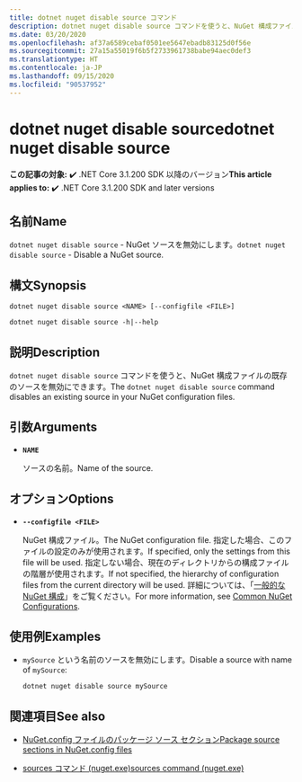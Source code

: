 ```yaml
---
title: dotnet nuget disable source コマンド
description: dotnet nuget disable source コマンドを使うと、NuGet 構成ファイルの既存のソースを無効にできます。
ms.date: 03/20/2020
ms.openlocfilehash: af37a6589cebaf0501ee5647ebadb83125d0f56e
ms.sourcegitcommit: 27a15a55019f6b5f2733961738babe94aec0def3
ms.translationtype: HT
ms.contentlocale: ja-JP
ms.lasthandoff: 09/15/2020
ms.locfileid: "90537952"
---
```

# <a name="dotnet-nuget-disable-source"></a><span data-ttu-id="0dffe-103">dotnet nuget disable source</span><span class="sxs-lookup"><span data-stu-id="0dffe-103">dotnet nuget disable source</span></span>

<span data-ttu-id="0dffe-104">**この記事の対象:** ✔️ .NET Core 3.1.200 SDK 以降のバージョン</span><span class="sxs-lookup"><span data-stu-id="0dffe-104">**This article applies to:** ✔️ .NET Core 3.1.200 SDK and later versions</span></span>

## <a name="name"></a><span data-ttu-id="0dffe-105">名前</span><span class="sxs-lookup"><span data-stu-id="0dffe-105">Name</span></span>

<span data-ttu-id="0dffe-106">`dotnet nuget disable source` - NuGet ソースを無効にします。</span><span class="sxs-lookup"><span data-stu-id="0dffe-106">`dotnet nuget disable source` - Disable a NuGet source.</span></span>

## <a name="synopsis"></a><span data-ttu-id="0dffe-107">構文</span><span class="sxs-lookup"><span data-stu-id="0dffe-107">Synopsis</span></span>

```dotnetcli
dotnet nuget disable source <NAME> [--configfile <FILE>]

dotnet nuget disable source -h|--help
```

## <a name="description"></a><span data-ttu-id="0dffe-108">説明</span><span class="sxs-lookup"><span data-stu-id="0dffe-108">Description</span></span>

<span data-ttu-id="0dffe-109">`dotnet nuget disable source` コマンドを使うと、NuGet 構成ファイルの既存のソースを無効にできます。</span><span class="sxs-lookup"><span data-stu-id="0dffe-109">The `dotnet nuget disable source` command disables an existing source in your NuGet configuration files.</span></span>

## <a name="arguments"></a><span data-ttu-id="0dffe-110">引数</span><span class="sxs-lookup"><span data-stu-id="0dffe-110">Arguments</span></span>

- **`NAME`**

  <span data-ttu-id="0dffe-111">ソースの名前。</span><span class="sxs-lookup"><span data-stu-id="0dffe-111">Name of the source.</span></span>

## <a name="options"></a><span data-ttu-id="0dffe-112">オプション</span><span class="sxs-lookup"><span data-stu-id="0dffe-112">Options</span></span>

- **`--configfile <FILE>`**

  <span data-ttu-id="0dffe-113">NuGet 構成ファイル。</span><span class="sxs-lookup"><span data-stu-id="0dffe-113">The NuGet configuration file.</span></span> <span data-ttu-id="0dffe-114">指定した場合、このファイルの設定のみが使用されます。</span><span class="sxs-lookup"><span data-stu-id="0dffe-114">If specified, only the settings from this file will be used.</span></span> <span data-ttu-id="0dffe-115">指定しない場合、現在のディレクトリからの構成ファイルの階層が使用されます。</span><span class="sxs-lookup"><span data-stu-id="0dffe-115">If not specified, the hierarchy of configuration files from the current directory will be used.</span></span> <span data-ttu-id="0dffe-116">詳細については、「[一般的な NuGet 構成](/nuget/consume-packages/configuring-nuget-behavior)」をご覧ください。</span><span class="sxs-lookup"><span data-stu-id="0dffe-116">For more information, see [Common NuGet Configurations](/nuget/consume-packages/configuring-nuget-behavior).</span></span>

## <a name="examples"></a><span data-ttu-id="0dffe-117">使用例</span><span class="sxs-lookup"><span data-stu-id="0dffe-117">Examples</span></span>

- <span data-ttu-id="0dffe-118">`mySource` という名前のソースを無効にします。</span><span class="sxs-lookup"><span data-stu-id="0dffe-118">Disable a source with name of `mySource`:</span></span>

  ```dotnetcli
  dotnet nuget disable source mySource
  ```

## <a name="see-also"></a><span data-ttu-id="0dffe-119">関連項目</span><span class="sxs-lookup"><span data-stu-id="0dffe-119">See also</span></span>

- [<span data-ttu-id="0dffe-120">NuGet.config ファイルのパッケージ ソース セクション</span><span class="sxs-lookup"><span data-stu-id="0dffe-120">Package source sections in NuGet.config files</span></span>](/nuget/reference/nuget-config-file#package-source-sections)

- [<span data-ttu-id="0dffe-121">sources コマンド (nuget.exe)</span><span class="sxs-lookup"><span data-stu-id="0dffe-121">sources command (nuget.exe)</span></span>](/nuget/reference/cli-reference/cli-ref-sources)
